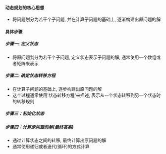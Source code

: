 #### 动态规划的核心思想
 - 将问题划分为若干个子问题, 并在计算子问题的基础上, 逐渐构建出原问题的解

#### 具体步骤
##### 步骤一: 定义状态
 - 将原问题划分为若干个子问题, 定义状态表示子问题的解, 通常使用一个数组或者矩阵来表示
##### 步骤二: 确定状态转移方程
 - 在计算子问题的基础上, 逐步构建出原问题的解
 - 这个过程通常使用'状态转移方程'来描述, 表示从一个状态转移到另一个状态时的转移规则
##### 步骤三：初始化状态
##### 步骤四：计算原问题的解(最终答案)
 - 通过计算状态之间的转移, 最终计算出原问题的解
 - 通常使用递归或者迭代(循环)的方式计算 
